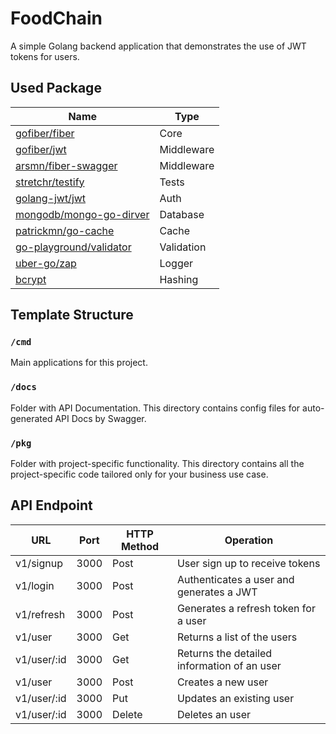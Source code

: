 # **FoodChain**

A simple Golang backend application that demonstrates the use of JWT tokens for users.


## **Used Package**

| Name  | Type |
| ------------- | ------------- |
| [gofiber/fiber](https://github.com/gofiber/fiber) | Core  |
| [gofiber/jwt](https://github.com/gofiber/jwt)  | Middleware |
| [arsmn/fiber-swagger](https://github.com/arsmn/fiber-swagger)| Middleware |
| [stretchr/testify](https://github.com/stretchr/testify) | Tests |
| [golang-jwt/jwt](https://github.com/golang-jwt/jwt)| Auth |
| [mongodb/mongo-go-dirver](https://github.com/mongodb/mongo-go-driver) | Database |
| [patrickmn/go-cache](https://github.com/patrickmn/go-cache) | Cache |
| [go-playground/validator](https://github.com/go-playground/validator) | Validation |
| [uber-go/zap](https://github.com/uber-go/zap) | Logger |
| [bcrypt](https://pkg.go.dev/golang.org/x/crypto/bcrypt) | Hashing |

## **Template Structure**

### `/cmd`
Main applications for this project.

### `/docs`
Folder with API Documentation. This directory contains config files for auto-generated API Docs by Swagger.
### `/pkg`
Folder with project-specific functionality. This directory contains all the project-specific code tailored only for your business use case.

## **API Endpoint**
| URL  | Port |HTTP Method | Operation
| --------|------------|--------------- |--------|
| v1/signup | 3000  | Post| User sign up to receive tokens |
| v1/login | 3000  | Post| Authenticates a user and generates a JWT |
| v1/refresh | 3000  | Post| Generates a refresh token for a user |
| v1/user | 3000  | Get| Returns a list of the users |
| v1/user/:id | 3000  | Get| Returns the detailed information of an user |
| v1/user | 3000  | Post| Creates a new user |
| v1/user/:id | 3000  | Put| Updates an existing user |
| v1/user/:id | 3000  | Delete| Deletes an user |